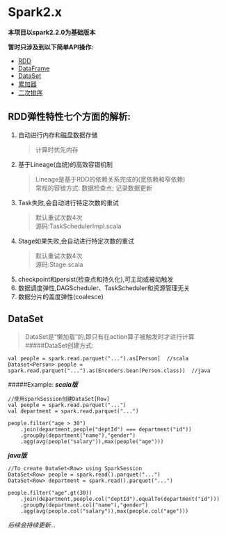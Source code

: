 # Spark2.x

**本项目以spark2.2.0为基础版本**

__暂时只涉及到以下简单API操作:__   
* [RDD](https://github.com/Asura7969/Spark2.x/blob/master/src/main/scala/com/gwz/spark/spark1_1/FilmAnalysisRDD.scala)  
* [DataFrame](https://github.com/Asura7969/Spark2.x/blob/master/src/main/scala/com/gwz/spark/spark1_1/FilmAnalysisDataFrame.scala)  
* [DataSet](https://github.com/Asura7969/Spark2.x/blob/master/src/main/scala/com/gwz/spark/spark1_1/FilmAnalysisDataSet.scala)  
* [累加器](https://github.com/Asura7969/Spark2.x/blob/master/src/main/scala/com/gwz/spark/spark2_2/MyAccumulator.scala)  
* [二次排序](https://github.com/Asura7969/Spark2.x/blob/master/src/main/scala/com/gwz/spark/spark1_1/SecondarySortKey.scala)

## RDD弹性特性七个方面的解析:
1. 自动进行内存和磁盘数据存储
    >计算时优先内存
2. 基于Lineage(血统)的高效容错机制
    >Lineage是基于RDD的依赖关系完成的(宽依赖和窄依赖)  
    常规的容错方式: 数据检查点; 记录数据更新
3. Task失败,会自动进行特定次数的重试
    >默认重试次数4次  
    源码:TaskSchedulerImpl.scala
4. Stage如果失败,会自动进行特定次数的重试
    >默认重试次数4次  
    源码:Stage.scala
5. checkpoint和persist(检查点和持久化),可主动或被动触发
6. 数据调度弹性,DAGScheduler、TaskScheduler和资源管理无关
7. 数据分片的盖度弹性(coalesce)

## DataSet  
>DataSet是“懒加载”的,即只有在action算子被触发时才进行计算  
#####DataSet创建方式:  
    
    val people = spark.read.parquet("...").as[Person]  //scala
    Dataset<Person> people = spark.read.parquet("...").as(Encoders.bean(Person.class))  //java  

#####Example:
***___scala版___***

    //使用sparkSession创建DataSet[Row]
    val people = spark.read.parquet("...")
    val department = spark.read.parquet("...")
    
    people.filter("age > 30")
        .join(department,people("deptId") === department("id"))
        .groupBy(department("name"),"gender")
        .agg(avg(people("salary")),max(people("age"))) 
        
***___java版___***  

    //To create DataSet<Row> using SparkSession
    DataSet<Row> people = spark.read().parquet("...")
    DataSet<Row> department = spark.read().parquet("...")
    
    people.filter("age".gt(30))
        .join(department,people.col("deptId").equalTo(department("id")))
        .groupBy(department.col("name"),"gender")
        .agg(avg(people.col("salary")),max(people.col("age")))




*后续会持续更新...*
